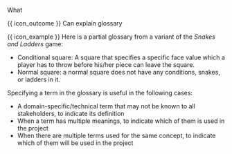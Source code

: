 <span id="title">What</span>

<span id="prereqs"></span>

<span id="outcomes">{{ icon_outcome }} Can explain glossary</span>

<div id="body">

<box type="definition" seamless>
<include src="../../../common/definitions.md#def-glossary" trim />
</box>

<box>

{{ icon_example }} Here is a partial glossary from a variant of the _Snakes and Ladders_ game:

* Conditional square: A square that specifies a specific face value which a player has to throw before his/her piece can leave the square.
* Normal square: a normal square does not have any conditions, snakes, or ladders in it.

</box>

Specifying a term in the glossary is useful in the following cases:

* A domain-specific/technical term that may not be known to all stakeholders, to indicate its definition
* When a term has multiple meanings, to indicate which of them is used in the project
* When there are multiple terms used for the same concept, to indicate which of them will be used in the project

</div>

<div id="extras">
</div>
